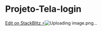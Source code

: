 # Projeto-Tela-login

[Edit on StackBlitz ⚡️](https://stackblitz.com/edit/web-platform-twf7zb)![Uploading image.png…]()
